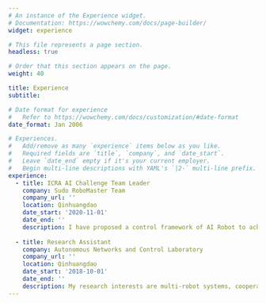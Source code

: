 ```yaml
---
# An instance of the Experience widget.
# Documentation: https://wowchemy.com/docs/page-builder/
widget: experience

# This file represents a page section.
headless: true

# Order that this section appears on the page.
weight: 40

title: Experience
subtitle:

# Date format for experience
#   Refer to https://wowchemy.com/docs/customization/#date-format
date_format: Jan 2006

# Experiences.
#   Add/remove as many `experience` items below as you like.
#   Required fields are `title`, `company`, and `date_start`.
#   Leave `date_end` empty if it's your current employer.
#   Begin multi-line descriptions with YAML's `|2-` multi-line prefix.
experience:
  - title: ICRA AI Challenge Team Leader
    company: Sudo RoboMaster Team
    company_url: ''
    location: Qinhuangdao
    date_start: '2020-11-01'
    date_end: ''
    description: I have proposed a control framework of AI Robot to achive state transmission. Now my team is preparing for RoboMaster AI challenge match.
        
  - title: Research Assistant
    company: Autonomous Networks and Control Laboratory
    company_url: ''
    location: Qinhuangdao
    date_start: '2018-10-01'
    date_end: ''
    description: My research interests are multi-robot systems, cooperative control, machine learning, motion planning.
---
```

